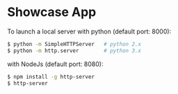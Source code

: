 # Showcase App


To launch a local server with python (default port: 8000):
```sh
$ python -m SimpleHTTPServer   # python 2.x
$ python -m http.server        # python 3.x
```

with NodeJs (default port: 8080):
```sh
$ npm install -g http-server
$ http-server
```
